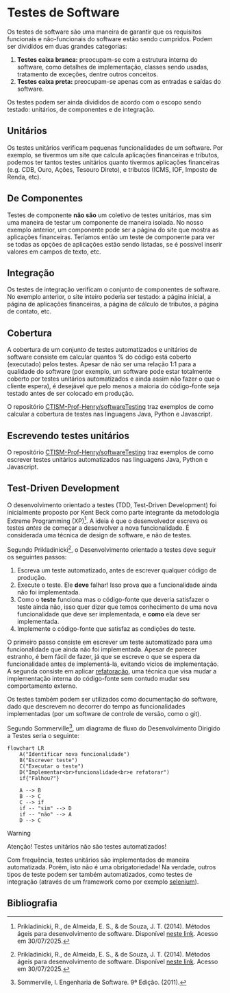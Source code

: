 # Testes de Software

Os testes de software são uma maneira de garantir que os requisitos funcionais e não-funcionais do software estão sendo 
cumpridos. Podem ser divididos em duas grandes categorias:

1. **Testes caixa branca:** preocupam-se com a estrutura interna do software, como detalhes de implementação, classes
   sendo usadas, tratamento de exceções, dentre outros conceitos.
2. **Testes caixa preta:** preocupam-se apenas com as entradas e saídas do software.

Os testes podem ser ainda divididos de acordo com o escopo sendo testado: unitários, de componentes e de integração.

## Unitários

Os testes unitários verificam pequenas funcionalidades de um software. Por exemplo, se tivermos um site que calcula
aplicações financeiras e tributos, podemos ter tantos testes unitários quanto tivermos aplicações financeiras (e.g. CDB,
Ouro, Ações, Tesouro Direto), e tributos (ICMS, IOF, Imposto de Renda, etc).

## De Componentes

Testes de componente **não são** um coletivo de testes unitários, mas sim uma maneira de testar um componente de maneira
isolada. No nosso exemplo anterior, um componente pode ser a página do site que mostra as aplicações financeiras.
Teríamos então um teste de componente para ver se todas as opções de aplicações estão sendo listadas, se é possível
inserir valores em campos de texto, etc.

## Integração

Os testes de integração verificam o conjunto de componentes de software. No exemplo anterior, o site inteiro poderia ser
testado: a página inicial, a página de aplicações financeiras, a página de cálculo de tributos, a página de contato,
etc.

## Cobertura

A cobertura de um conjunto de testes automatizados e unitários de software consiste em calcular quantos % do código está
coberto (executado) pelos testes. Apesar de não ser uma relação 1:1 para a qualidade do software (por exemplo, um
software pode estar totalmente coberto por testes unitários automatizados e ainda assim não fazer o que o cliente
espera), é desejável que pelo menos a maioria do código-fonte seja testado antes de ser colocado em produção.

O repositório [CTISM-Prof-Henry/softwareTesting](https://github.com/CTISM-Prof-Henry/softwareTesting) traz exemplos de
como calcular a cobertura de testes nas linguagens Java, Python e Javascript.

## Escrevendo testes unitários

O repositório [CTISM-Prof-Henry/softwareTesting](https://github.com/CTISM-Prof-Henry/softwareTesting) traz exemplos de
como
escrever testes unitários automatizados nas linguagens Java, Python e Javascript.

## Test-Driven Development

O desenvolvimento orientado a testes (TDD, Test-Driven Development) foi inicialmente proposto por Kent Beck como parte
integrante da metodologia Extreme Programming (XP)[^1]. A ideia é que o desenvolvedor escreva os testes _antes_ de 
começar a desenvolver a nova funcionalidade. É considerada uma técnica de design de software, e não de testes. 

Segundo Prikladinicki[^1], o Desenvolvimento orientado a testes deve seguir os seguintes passos:

1. Escreva um teste automatizado, antes de escrever qualquer código de produção.
2. Execute o teste. Ele **deve** falhar! Isso prova que a funcionalidade ainda não foi implementada.
3. Como o **teste** funciona mas o código-fonte que deveria satisfazer o teste ainda não, isso quer
   dizer que temos conhecimento de uma nova funcionalidade que deve ser implementada, e **como** ela
   deve ser implementada.
4. Implemente o código-fonte que satisfaz as condições do teste.

O primeiro passo consiste em escrever um teste automatizado para uma funcionalidade que ainda não foi implementada. 
Apesar de parecer estranho, é bem fácil de fazer, já que se escreve o que se espera da funcionalidade antes de 
implementá-la, evitando vícios de implementação. A segunda consiste em aplicar [refatoração](REFATORACAO.md), uma 
técnica que visa mudar a implementação interna do código-fonte sem contudo mudar seu comportamento externo.

Os testes também podem ser utilizados como documentação do software, dado que descrevem no decorrer do tempo as 
funcionalidades implementadas (por um software de controle de versão, como o git).

Segundo Sommerville[^2], um diagrama de fluxo do Desenvolvimento Dirigido a Testes seria o seguinte:

```mermaid
flowchart LR
    A("Identificar nova funcionalidade")
    B("Escrever teste")
    C("Executar o teste")
    D("Implementar<br>funcionalidade<br>e refatorar")
    if{"Falhou?"}

    A --> B
    B --> C
    C --> if
    if -- "sim" --> D
    if -- "não" --> A
    D --> C
```

>[!WARNING]
> Atenção! Testes unitários não são testes automatizados!
> 
> Com frequência, testes unitários são implementados de maneira automatizada. Porém, isto não é uma obrigatoriedade!
> Na verdade, outros tipos de teste podem ser também automatizados, como testes de integração (através de um framework
> como por exemplo [selenium](https://www.selenium.dev/)).


## Bibliografia

[^1]: Prikladinicki, R., de Almeida, E. S., & de Souza, J. T. (2014). Métodos ágeis para desenvolvimento de software. 
Disponível [neste link](https://integrada.minhabiblioteca.com.br/reader/books/9788582602089). Acesso em 30/07/2025.
[^2]: Sommervile, I. Engenharia de Software. 9ª Edição. (2011).
